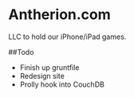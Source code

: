 Antherion.com
==================

LLC to hold our iPhone/iPad games.

##Todo

 - Finish up gruntfile
 - Redesign site
 - Prolly hook into CouchDB
